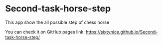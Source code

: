 # Second-task-horse-step
This app show the all possible step of chess horse

You can check it on GitHub pages link: https://sixtynice.github.io/Second-task-horse-step/
